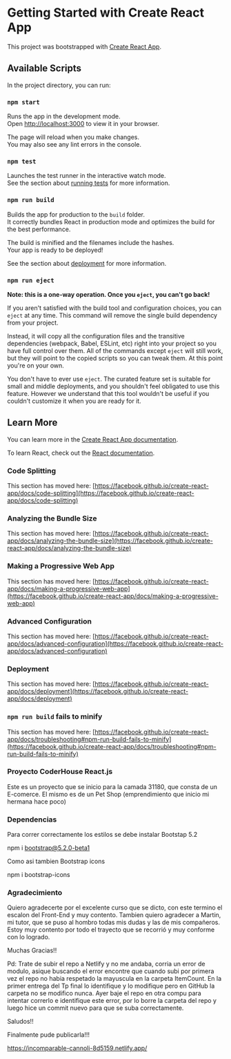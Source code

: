 # Getting Started with Create React App

This project was bootstrapped with [Create React App](https://github.com/facebook/create-react-app).

## Available Scripts

In the project directory, you can run:

### `npm start`

Runs the app in the development mode.\
Open [http://localhost:3000](http://localhost:3000) to view it in your browser.

The page will reload when you make changes.\
You may also see any lint errors in the console.

### `npm test`

Launches the test runner in the interactive watch mode.\
See the section about [running tests](https://facebook.github.io/create-react-app/docs/running-tests) for more information.

### `npm run build`

Builds the app for production to the `build` folder.\
It correctly bundles React in production mode and optimizes the build for the best performance.

The build is minified and the filenames include the hashes.\
Your app is ready to be deployed!

See the section about [deployment](https://facebook.github.io/create-react-app/docs/deployment) for more information.

### `npm run eject`

**Note: this is a one-way operation. Once you `eject`, you can't go back!**

If you aren't satisfied with the build tool and configuration choices, you can `eject` at any time. This command will remove the single build dependency from your project.

Instead, it will copy all the configuration files and the transitive dependencies (webpack, Babel, ESLint, etc) right into your project so you have full control over them. All of the commands except `eject` will still work, but they will point to the copied scripts so you can tweak them. At this point you're on your own.

You don't have to ever use `eject`. The curated feature set is suitable for small and middle deployments, and you shouldn't feel obligated to use this feature. However we understand that this tool wouldn't be useful if you couldn't customize it when you are ready for it.

## Learn More

You can learn more in the [Create React App documentation](https://facebook.github.io/create-react-app/docs/getting-started).

To learn React, check out the [React documentation](https://reactjs.org/).

### Code Splitting

This section has moved here: [https://facebook.github.io/create-react-app/docs/code-splitting](https://facebook.github.io/create-react-app/docs/code-splitting)

### Analyzing the Bundle Size

This section has moved here: [https://facebook.github.io/create-react-app/docs/analyzing-the-bundle-size](https://facebook.github.io/create-react-app/docs/analyzing-the-bundle-size)

### Making a Progressive Web App

This section has moved here: [https://facebook.github.io/create-react-app/docs/making-a-progressive-web-app](https://facebook.github.io/create-react-app/docs/making-a-progressive-web-app)

### Advanced Configuration

This section has moved here: [https://facebook.github.io/create-react-app/docs/advanced-configuration](https://facebook.github.io/create-react-app/docs/advanced-configuration)

### Deployment

This section has moved here: [https://facebook.github.io/create-react-app/docs/deployment](https://facebook.github.io/create-react-app/docs/deployment)

### `npm run build` fails to minify

This section has moved here: [https://facebook.github.io/create-react-app/docs/troubleshooting#npm-run-build-fails-to-minify](https://facebook.github.io/create-react-app/docs/troubleshooting#npm-run-build-fails-to-minify)


### Proyecto CoderHouse React.js

Este es un proyecto que se inicio para la camada 31180, que consta de un E-comerce.
El mismo es de un Pet Shop (emprendimiento que inicio mi hermana hace poco)

### Dependencias

Para correr correctamente los estilos se debe instalar Bootstap 5.2

npm i bootstrap@5.2.0-beta1

Como asi tambien Bootstrap icons

npm i bootstrap-icons

### Agradecimiento

Quiero agradecerte por el excelente curso que se dicto, con este termino el escalon del Front-End y muy contento.
Tambien quiero agradecer a Martin, mi tutor, que se puso al hombro todas mis dudas y las de mis compañeros.
Estoy muy contento por todo el trayecto que se recorrió y muy conforme con lo logrado.

Muchas Gracias!! 


Pd: Trate de subir el repo a Netlify y no me andaba, corria un error de modulo, asique buscando el error encontre que cuando subi por primera vez el repo no habia respetado la mayuscula en la carpeta ItemCount. En la primer entrega del Tp final lo identifique y lo modifique pero en GitHub la carpeta no se modifico nunca.
Ayer baje el repo en otra compu para intentar correrlo e identifique este error, por lo borre la carpeta del repo y luego hice un commit nuevo para que se suba correctamente.

Saludos!! 

Finalmente pude publicarla!!!

https://incomparable-cannoli-8d5159.netlify.app/




